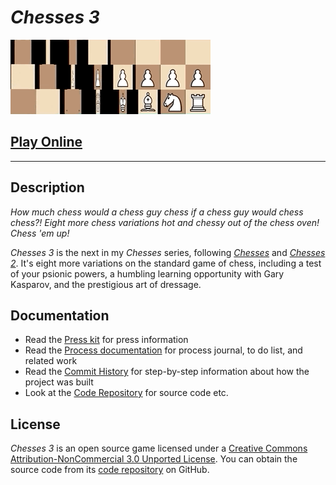 # *Chesses 3*

![](images/chesses-3-banner.png)

## [Play Online](https://www.pippinbarr.com/chesses3)

---

## Description

*How much chess would a chess guy chess if a chess guy would chess chess?! Eight more chess variations hot and chessy out of the chess oven! Chess 'em up!*

*Chesses 3* is the next in my *Chesses* series, following [*Chesses*](https://pippinbarr.github.io/chesses/) and [*Chesses 2*](https://pippinbarr.github.io/chesses2/). It's eight more variations on the standard game of chess, including a test of your psionic powers, a humbling learning opportunity with Gary Kasparov, and the prestigious art of dressage.

## Documentation

* Read the [Press kit](https://github.com/pippinbarr/chesses3/blob/master/press/README.md) for press information
* Read the [Process documentation](https://github.com/pippinbarr/chesses3/blob/master/process/README.md) for process journal, to do list, and related work
* Read the [Commit History](https://github.com/pippinbarr/chesses3/commits/master) for step-by-step information about how the project was built
* Look at the [Code Repository](https://github.com/pippinbarr/chesses3) for source code etc.

## License

*Chesses 3* is an open source game licensed under a [Creative Commons Attribution-NonCommercial 3.0 Unported License](http://creativecommons.org/licenses/by-nc/3.0/). You can obtain the source code from its [code repository](https://github.com/pippinbarr/chesses3) on GitHub.
